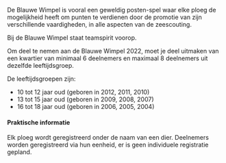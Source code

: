 De Blauwe Wimpel is vooral een geweldig posten-spel waar elke ploeg de mogelijkheid heeft om punten te verdienen
door de promotie van zijn verschillende vaardigheden, in alle aspecten van de zeescouting.

Bij de Blauwe Wimpel staat teamspirit voorop.

Om deel te nemen aan de Blauwe Wimpel 2022,
moet je deel uitmaken van een kwartier van minimaal 6 deelnemers en maximaal 8 deelnemers uit dezelfde leeftijdsgroep.

De leeftijdsgroepen zijn:

- 10 tot 12 jaar oud (geboren in 2012, 2011, 2010)
- 13 tot 15 jaar oud (geboren in 2009, 2008, 2007)
- 16 tot 18 jaar oud (geboren in 2006, 2005, 2004)

#### Praktische informatie

Elk ploeg wordt geregistreerd onder de naam van een dier.
Deelnemers worden geregistreerd via hun eenheid, er is geen individuele registratie gepland.
